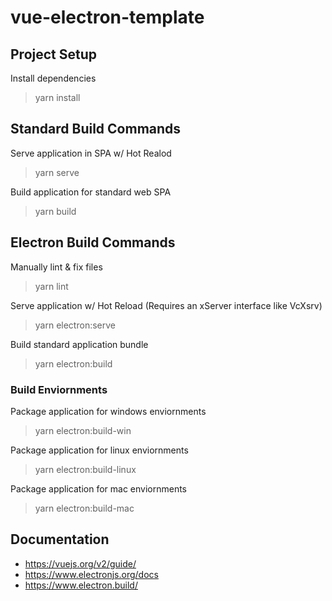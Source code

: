 # vue-electron-template

## Project Setup
Install dependencies
> yarn install

## Standard Build Commands
Serve application in SPA w/ Hot Realod
> yarn serve

Build application for standard web SPA
> yarn build

## Electron Build Commands
Manually lint & fix files
> yarn lint

Serve application w/ Hot Reload (Requires an xServer interface like VcXsrv)
> yarn electron:serve

Build standard application bundle
> yarn electron:build

### Build Enviornments
Package application for windows enviornments
> yarn electron:build-win

Package application for linux enviornments
> yarn electron:build-linux

Package application for mac enviornments
> yarn electron:build-mac

## Documentation
- https://vuejs.org/v2/guide/
- https://www.electronjs.org/docs
- https://www.electron.build/
